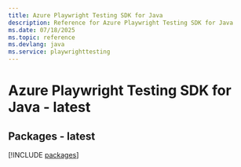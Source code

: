 ```yaml
---
title: Azure Playwright Testing SDK for Java
description: Reference for Azure Playwright Testing SDK for Java
ms.date: 07/18/2025
ms.topic: reference
ms.devlang: java
ms.service: playwrighttesting
---
```

# Azure Playwright Testing SDK for Java - latest
## Packages - latest
[!INCLUDE [packages](playwright-testing-index.md)]